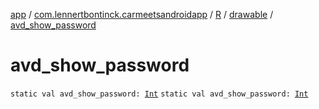 [app](../../../index.md) / [com.lennertbontinck.carmeetsandroidapp](../../index.md) / [R](../index.md) / [drawable](index.md) / [avd_show_password](./avd_show_password.md)

# avd_show_password

`static val avd_show_password: `[`Int`](https://kotlinlang.org/api/latest/jvm/stdlib/kotlin/-int/index.html)
`static val avd_show_password: `[`Int`](https://kotlinlang.org/api/latest/jvm/stdlib/kotlin/-int/index.html)